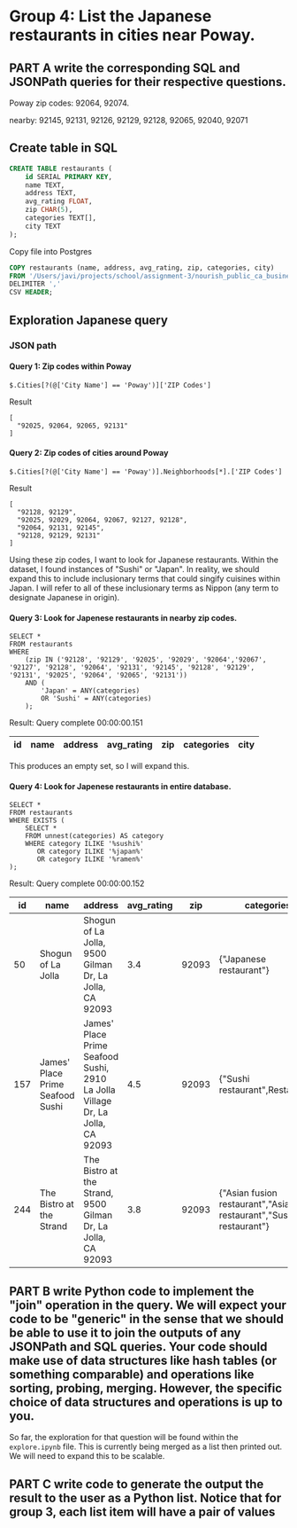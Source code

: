 # Group 4: List the Japanese restaurants in cities near Poway.

## **PART A** write the corresponding SQL and JSONPath queries for their respective questions.

Poway zip codes: 92064, 92074.

nearby: 92145, 92131, 92126, 92129, 92128, 92065, 92040, 92071

## Create table in SQL

```SQL
CREATE TABLE restaurants (
    id SERIAL PRIMARY KEY,
    name TEXT,
    address TEXT,
    avg_rating FLOAT,
    zip CHAR(5),
    categories TEXT[],
    city TEXT
);
```

Copy file into Postgres

```SQL
COPY restaurants (name, address, avg_rating, zip, categories, city)
FROM '/Users/javi/projects/school/assignment-3/nourish_public_ca_business.csv'
DELIMITER ','
CSV HEADER;
```

## Exploration Japanese query

### JSON path

#### Query 1: Zip codes within Poway 

```
$.Cities[?(@['City Name'] == 'Poway')]['ZIP Codes']
```

Result

```
[
  "92025, 92064, 92065, 92131"
]
```

#### Query 2: Zip codes of cities around Poway

```
$.Cities[?(@['City Name'] == 'Poway')].Neighborhoods[*].['ZIP Codes']
```

Result

```
[
  "92128, 92129",
  "92025, 92029, 92064, 92067, 92127, 92128",
  "92064, 92131, 92145",
  "92128, 92129, 92131"
]
```

Using these zip codes, I want to look for Japanese restaurants. Within the dataset, I found instances of "Sushi" or "Japan". In reality, we should expand this to include inclusionary terms that could singify cuisines within Japan. I will refer to all of these inclusionary terms as Nippon (any term to designate Japanese in origin).


#### Query 3: Look for Japenese restaurants in nearby zip codes. 


```
SELECT *
FROM restaurants
WHERE 
	(zip IN ('92128', '92129', '92025', '92029', '92064','92067', '92127', '92128', '92064', '92131', '92145', '92128', '92129', '92131', '92025', '92064', '92065', '92131'))
	AND (
		'Japan' = ANY(categories) 
        OR 'Sushi' = ANY(categories)
	);
```

Result: Query complete 00:00:00.151

|id |name                            |address                                                                       |avg_rating|zip  |categories                                                       |city    |
|---|--------------------------------|------------------------------------------------------------------------------|----------|-----|-----------------------------------------------------------------|--------|

This produces an empty set, so I will expand this.

#### Query 4: Look for Japenese restaurants in entire database. 

```
SELECT *
FROM restaurants
WHERE EXISTS (
    SELECT *
    FROM unnest(categories) AS category
    WHERE category ILIKE '%sushi%'
       OR category ILIKE '%japan%'
       OR category ILIKE '%ramen%'
);
```

Result: Query complete 00:00:00.152

|id |name                            |address                                                                       |avg_rating|zip  |categories                                                       |city    |
|---|--------------------------------|------------------------------------------------------------------------------|----------|-----|-----------------------------------------------------------------|--------|
|50 |Shogun of La Jolla              |Shogun of La Jolla, 9500 Gilman Dr, La Jolla, CA 92093                        |3.4       |92093|{"Japanese restaurant"}                                          |La Jolla|
|157|James' Place Prime Seafood Sushi|James' Place Prime Seafood Sushi, 2910 La Jolla Village Dr, La Jolla, CA 92093|4.5       |92093|{"Sushi restaurant",Restaurant}                                  |La Jolla|
|244|The Bistro at the Strand        |The Bistro at the Strand, 9500 Gilman Dr, La Jolla, CA 92093                  |3.8       |92093|{"Asian fusion restaurant","Asian restaurant","Sushi restaurant"}|La Jolla|


## **PART B** write Python code to implement the "join" operation in the query. We will expect your code to be "generic" in the sense that we should be able to use it to join the outputs of any JSONPath and SQL queries. Your code should make use of data structures like hash tables (or something comparable) and operations like sorting, probing, merging. However, the specific choice of data structures and operations is up to you.

So far, the exploration for that question will be found within the `explore.ipynb` file. This is currently being merged as a list then printed out. We will need to expand this to be scalable.

## **PART C** write code to generate the output the result to the user as a Python list. Notice that for group 3, each list item will have a pair of values
